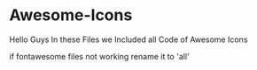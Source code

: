 # Awesome-Icons

Hello Guys 
In these Files we Included all Code of Awesome Icons

if fontawesome files not working
rename it to 'all'
